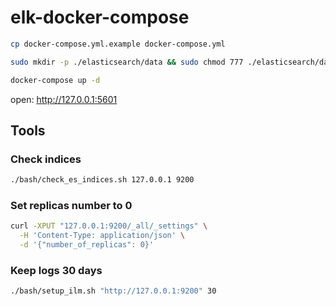 # elk-docker-compose

```bash
cp docker-compose.yml.example docker-compose.yml

sudo mkdir -p ./elasticsearch/data && sudo chmod 777 ./elasticsearch/data

docker-compose up -d
```

open: http://127.0.0.1:5601


## Tools

### Check indices

```bash
./bash/check_es_indices.sh 127.0.0.1 9200
```

### Set replicas number to 0

```bash
curl -XPUT "127.0.0.1:9200/_all/_settings" \
  -H 'Content-Type: application/json' \
  -d '{"number_of_replicas": 0}'
```

### Keep logs 30 days
```bash
./bash/setup_ilm.sh "http://127.0.0.1:9200" 30
```